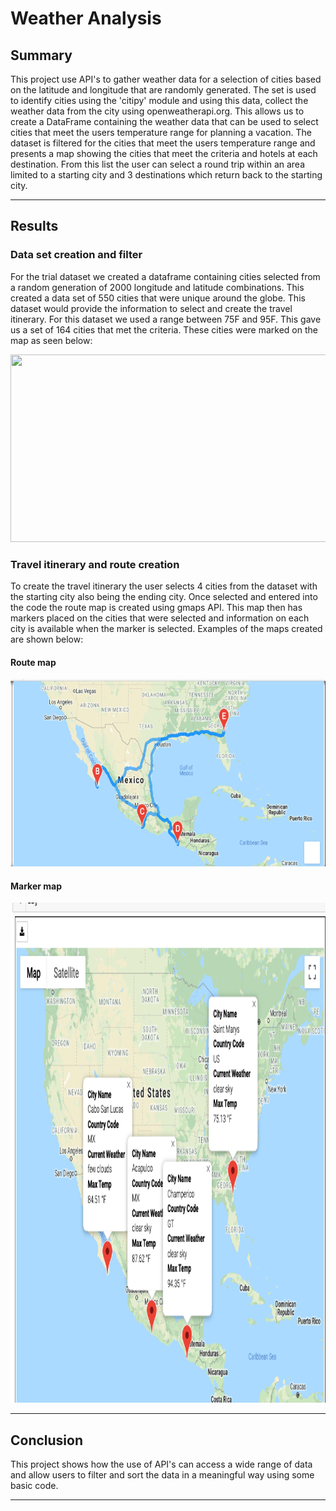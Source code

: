 # Weather Analysis

## Summary

This project use API's to gather weather data for a selection of cities based on the latitude and longitude that are randomly generated.  The set is used to identify cities using the 'citipy' module and using this data, collect the weather data from the city using openweatherapi.org.  This allows us to create a DataFrame containing the weather data that can be used to select cities that meet the users temperature range for planning a vacation.  The dataset is filtered for the cities that meet the users temperature range and presents a map showing the cities that meet the criteria and hotels at each destination.  From this list the user can select a round trip within an area limited to a starting city and 3 destinations which return back to the starting city.

---

## Results

### Data set creation and filter

For the trial dataset we created a dataframe containing cities selected from a random generation of 2000 longitude and latitude combinations.  This created a data set of 550 cities that were unique around the globe. This dataset would provide the information to select and create the travel itinerary. For this dataset we used a range between 75F and 95F.  This gave us a set of 164 cities that met the criteria.  These cities were marked on the map as seen below:

<img src="Vacation_Search/WeatherPy_vacation_map.png" width="680" height="300">

### Travel itinerary and route creation

To create the travel itinerary the user selects 4 cities from the dataset with the starting city also being the ending city.    Once selected and entered into the code the route map is created using gmaps API.  This map then has markers placed on the cities that were selected and information on each city is available when the marker is selected.  Examples of the maps created are shown below:

#### Route map

<img src="Vacation_Itinerary/WeatherPy_travel_map.png" width="800" height="300">

#### Marker map

<img src="Vacation_Itinerary/WeatherPy_travel_map_markers.png" width="800" height="800">

---

## Conclusion

This project shows how the use of API's can access a wide range of data and allow users to filter and sort the data in a meaningful way using some basic code.  

---
